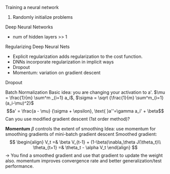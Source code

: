Training a neural network
1. Randomly initialize problems

Deep Neural Networks
- num of hidden layers >> 1

Regularizing Deep Neural Nets
- Explicit regularization adds regularization to the cost function.
- DNNs incorporate regularization in implicit ways
- Dropout
- Momentum: variation on gradient descent

Dropout

Batch Normalization
Basic idea: you are changing your activation to a'.
$\mu = \frac{1}{m} \sum^m _{i=1} a_i$, $\sigma = \sqrt {\frac{1}{m} \sum^m_{i=1} (a_i-\mu)^2}$   
$$a' = \frac{a - \mu} {\sigma + \epsilon}, \text{ }a''=\gamma a_i' + \beta$$
Can you use modified gradient descent (1st order method)?

**Momentum**
$\beta$ controls the extent of smoothing
Idea: use momentum for smoothing gradients of mini-batch gradient descent
Smoothed gradient: 
$$
\begin{align}
V_t =& \beta V_{t-1} + (1-\beta)\nabla_\theta J(\theta_t)\\
\theta_{t+1} =& \theta_t - \alpha V_t
\end{align}
$$
-> You find a smoothed gradient and use that gradient to update the weight also.
momentum improves convergence rate and better generalization/test performance.



